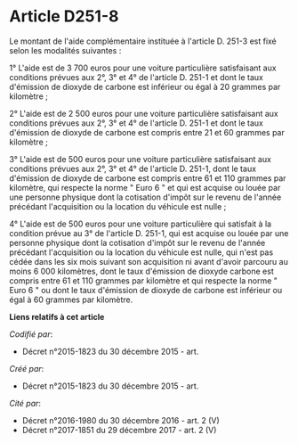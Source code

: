 # Article D251-8

Le montant de l'aide complémentaire instituée à l'article D. 251-3 est fixé selon les modalités suivantes : 

1° L'aide est de 3 700 euros pour une voiture particulière satisfaisant aux conditions prévues aux 2°, 3° et 4° de l'article
D. 251-1 et dont le taux d'émission de dioxyde de carbone est inférieur ou égal à 20 grammes par kilomètre ; 

2° L'aide est de 2 500 euros pour une voiture particulière satisfaisant aux conditions prévues aux 2°, 3° et 4° de l'article
D. 251-1 et dont le taux d'émission de dioxyde de carbone est compris entre 21 et 60 grammes par kilomètre ; 

3° L'aide est de 500 euros pour une voiture particulière satisfaisant aux conditions prévues aux 2°, 3° et 4° de l'article D.
251-1, dont le taux d'émission de dioxyde de carbone est compris entre 61 et 110 grammes par kilomètre, qui respecte la norme
" Euro 6 " et qui est acquise ou louée par une personne physique dont la cotisation d'impôt sur le revenu de l'année
précédant l'acquisition ou la location du véhicule est nulle ; 

4° L'aide est de 500 euros pour une voiture particulière qui satisfait à la condition prévue au 3° de l'article D. 251-1, qui
est acquise ou louée par une personne physique dont la cotisation d'impôt sur le revenu de l'année précédant l'acquisition ou
la location du véhicule est nulle, qui n'est pas cédée dans les six mois suivant son acquisition ni avant d'avoir parcouru au
moins 6 000 kilomètres, dont le taux d'émission de dioxyde carbone est compris entre 61 et 110 grammes par kilomètre et qui
respecte la norme " Euro 6 " ou dont le taux d'émission de dioxyde de carbone est inférieur ou égal à 60 grammes par
kilomètre.

**Liens relatifs à cet article**

_Codifié par_:

  - Décret n°2015-1823 du 30 décembre 2015 - art.

_Créé par_:

  - Décret n°2015-1823 du 30 décembre 2015 - art.

_Cité par_:

  - Décret n°2016-1980 du 30 décembre 2016 - art. 2 (V)
  - Décret n°2017-1851 du 29 décembre 2017 - art. 2 (V)
